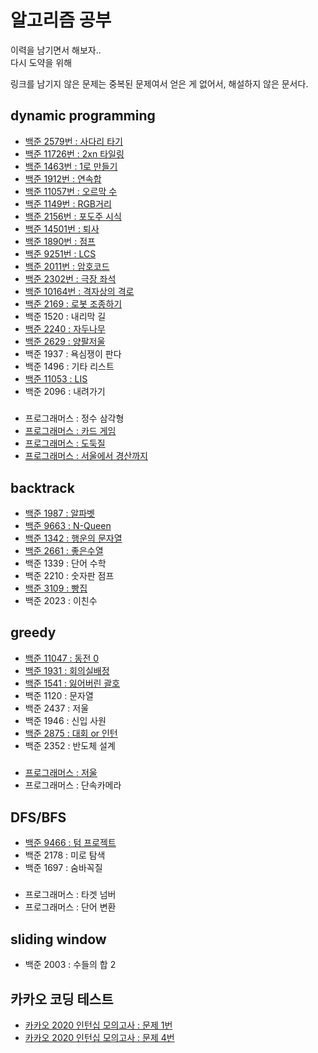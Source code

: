 # 알고리즘 공부
이력을 남기면서 해보자..<br>
다시 도약을 위해

링크를 남기지 않은 문제는 중복된 문제여서 얻은 게 없어서, 해설하지 않은 문서다.

## dynamic programming
* [백준 2579번 : 사다리 타기](./src/main/java/com/backjoon/dynamic/p2579)
* [백준 11726번 : 2xn 타일링](./src/main/java/com/backjoon/dynamic/p11726)
* [백준 1463번 : 1로 만들기](./src/main/java/com/backjoon/dynamic/p1463)
* [백준 1912번 : 연속합](./src/main/java/com/backjoon/dynamic/p1912)
* [백준 11057번 : 오르막 수](./src/main/java/com/backjoon/dynamic/p11057)
* [백준 1149번 : RGB거리](./src/main/java/com/backjoon/dynamic/p1149)
* [백준 2156번 : 포도주 시식](./src/main/java/com/backjoon/dynamic/p2156)
* [백준 14501번 : 퇴사](./src/main/java/com/backjoon/dynamic/p14501)
* [백준 1890번 : 점프](./src/main/java/com/backjoon/dynamic/p1890)
* [백준 9251번 : LCS](./src/main/java/com/backjoon/dynamic/p9251)
* [백준 2011번 : 암호코드](./src/main/java/com/backjoon/dynamic/p2011)
* [백준 2302번 : 극장 좌석](./src/main/java/com/backjoon/dynamic/p2302)
* [백준 10164번 : 격자상의 격로](./src/main/java/com/backjoon/dynamic/p10164)
* [백준 2169 : 로봇 조종하기](./src/main/java/com/backjoon/dynamic/p2169)
* 백준 1520 : 내리막 길
* [백준 2240 : 자두나무](./src/main/java/com/backjoon/dynamic/p2240)
* [백준 2629 : 양팔저울](./src/main/java/com/backjoon/backtrack/p2629)
* 백준 1937 : 욕심쟁이 판다
* 백준 1496 : 기타 리스트
* [백준 11053 : LIS](./src/main/java/com/backjoon/dynamic/p11053)
* 백준 2096 : 내려가기

#####
* 프로그래머스 : 정수 삼각형
* [프로그래머스 : 카드 게임](./src/main/java/com/programmers/dynamic/p5)
* [프로그래머스 : 도둑질](./src/main/java/com/programmers/dynamic/p6)
* [프로그래머스 : 서울에서 경산까지](./src/main/java/com/programmers/dynamic/p7)

## backtrack
* [백준 1987 : 알파벳](./src/main/java/com/backjoon/backtrack/p1987)
* [백준 9663 : N-Queen](./src/main/java/com/backjoon/backtrack/p9663)
* [백준 1342 : 행운의 문자열](./src/main/java/com/backjoon/backtrack/p1342)
* [백준 2661 : 좋은수열](./src/main/java/com/backjoon/backtrack/p2661)
* 백준 1339 : 단어 수학
* 백준 2210 : 숫자판 점프
* [백준 3109 : 빵집](./src/main/java/com/backjoon/backtrack/p3109)
* 백준 2023 : 이친수

## greedy
* [백준 11047 : 동전 0](./src/main/java/com/backjoon/greedy/p11047)
* [백준 1931 : 회의실배정](./src/main/java/com/backjoon/greedy/p1931)
* [백준 1541 : 잃어버린 괄호](./src/main/java/com/backjoon/greedy/p1541)
* 백준 1120 : 문자열 
* 백준 2437 : 저울
* 백준 1946 : 신입 사원
* [백준 2875 : 대회 or 인턴](./src/main/java/com/backjoon/greedy/p2875)
* 백준 2352 : 반도체 설계

#####
* [프로그래머스 : 저울](./src/main/java/com/programmers/greedy/p7)
* 프로그래머스 : 단속카메라

## DFS/BFS
* [백준 9466 : 텀 프로젝트](./src/main/java/com/backjoon/dfs/p9466)
* 백준 2178 : 미로 탐색
* 백준 1697 : 숨바꼭질

#####
* 프로그래머스 : 타겟 넘버 
* 프로그래머스 : 단어 변환

## sliding window
* 백준 2003 : 수들의 합 2

## 카카오 코딩 테스트
 * [카카오 2020 인턴십 모의고사 : 문제 1번](./src/main/java/com/kakao/v2020/mocktest/p1)
 * [카카오 2020 인턴십 모의고사 : 문제 4번](./src/main/java/com/kakao/v2020/mocktest/p4) 